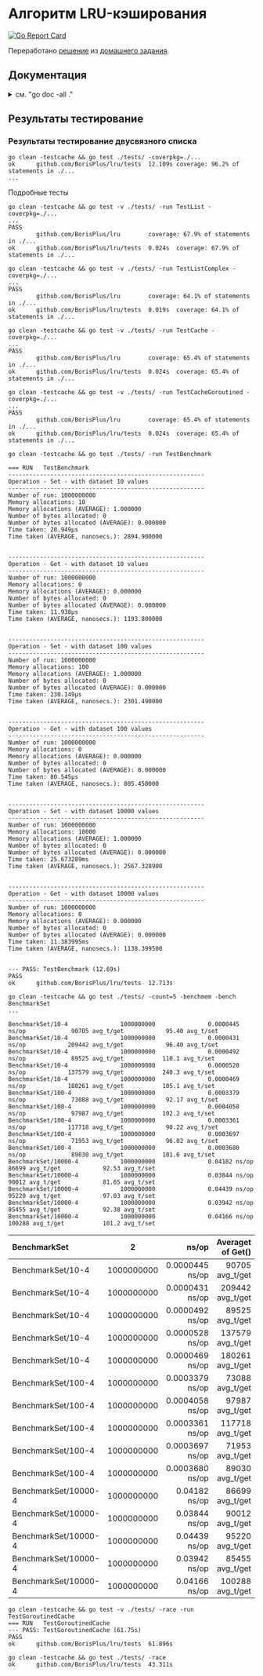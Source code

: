 # Алгоритм LRU-кэширования

[![Go Report Card](https://goreportcard.com/badge/github.com/BorisPlus/lru)](https://goreportcard.com/report/github.com/BorisPlus/lru)

Переработано [решение](https://github.com/BorisPlus/OTUS-Go-2023-03/blob/master/hw04_lru_cache/REPORT.md) из [домашнего задания](https://github.com/BorisPlus/OTUS-Go-2023-03/blob/master/hw04_lru_cache/README.md).

## Документация

<details>
<summary>см. "go doc -all ."</summary>

```text
package lru // import "github.com/BorisPlus/lru"


TYPES

type Cacher interface {
    Set(key Key, value interface{}) bool
    Get(key Key) (interface{}, bool)
    Clear()
}
    Cacher - интерфейс хранения кэша.

func NewCache(capacity int) Cacher
    NewCache - функция-конструктор кэша.

type Key string

type KeyValue struct {
    // Has unexported fields.
}
    KeyValue - в хранилище будет учтена пара.

    Пара пригодится при извлесении элемента из списка и необходимостью поиска в
    карте, в частности, при очистке абсолютно заполненного кэша.

func NewKeyValuePair(key Key, value interface{}) *KeyValue

func (kv *KeyValue) Key() Key
    Key - получить значение KeyValue.key.

func (kv KeyValue) String() string
    String - наглядное представление значения KeyValue-структуры.

func (kv *KeyValue) Value() interface{}
    Value - получить значение KeyValue.value.

type List struct {
    // Has unexported fields.
}
    List - структура двусвязного списка.

func (list *List) Back() *ListItem
    Back() - получить последний элемент двусвязного списка.

func (list *List) Front() *ListItem
    Front() - получить первый элемент двусвязного списка.

func (list *List) Len() int
    Len() - получить длину двусвязного списка.

func (list *List) MoveToFront(i *ListItem)
    MoveToFront() - переместить элемент в начало двусвязного списка.

func (list *List) PushBack(data interface{}) *ListItem
    PushBack() - добавить значение в конец двусвязного списка.

func (list *List) PushFront(data interface{}) *ListItem
    PushFront() - добавить значение в начало двусвязного списка.

func (list *List) Remove(i *ListItem)
    Remove() - удалить элемент из двусвязного списка.

func (list *List) String() string
    String - наглядное представление всего двусвязного списка.

    Например,

    - пустой список:

        (nil:0x0)
            |
            V
        (nil:0x0)

    - список из двух элементов:

            (nil:0x0)
                |
                V
        -------------------
        Item: 0xc00002e3a0 <--------┐
        -------------------         |
        Data: 2                     |
        Prev: 0x0                   |
        Next: 0xc00002e380  >>>-----|---┐ Next 0xc00002e380
        -------------------         |   | ссылается на
                |                   |   | блок 0xc00002e380
                V                   |   |
        -------------------         |   |
        Item: 0xc00002e380  <-----------┘
        -------------------         | Prev 0xc00002e3a0
        Data: 1                     | ссылается на
        Prev: 0xc00002e3a0  >>>-----┘ блок 0xc00002e3a0
        Next: 0x0
        -------------------
                |
                V
            (nil:0x0)

type ListItem struct {
    Data interface{}
    Prev *ListItem
    Next *ListItem
}
    ListItem - элемент двусвязного списка.

func (listItem *ListItem) String() string
    String - наглядное представление значения элемента двусвязного списка.

    Например,

        -------------------             -------------------
        Item: 0xc00002e400              Item: 0xc00002e400
        -------------------             -------------------
        Data: 30                или     Data: 30
        Prev: 0xc00002e3c0              Prev: 0x0
        Next: 0xc00002e440              Next: 0x0
        -------------------             -------------------

type Lister interface {
    Len() int
    Front() *ListItem
    Back() *ListItem
    PushFront(v interface{}) *ListItem
    PushBack(v interface{}) *ListItem
    Remove(i *ListItem)
    MoveToFront(i *ListItem)
}
    Lister - интерфейс двусвязного списка.

func NewList() Lister

type LruCache struct {
    // Has unexported fields.
}
    LruCache - структура кэша.

func (cache *LruCache) Clear()
    Clear - "очистка" кэша.

func (cache *LruCache) Get(key Key) (interface{}, bool)
    Get - получение элемента из кэша.

func (cache *LruCache) Set(key Key, value interface{}) bool
    Set - уставновка элемента в кэш.

```

</details>

## Результаты тестирование

### Результаты тестирование двусвязного списка

```shell
go clean -testcache && go test ./tests/ -coverpkg=./...
ok      github.com/BorisPlus/lru/tests  12.109s coverage: 96.2% of statements in ./...
...
```

Подробные тесты

```shell
go clean -testcache && go test -v ./tests/ -run TestList -coverpkg=./...
...
PASS
        github.com/BorisPlus/lru        coverage: 67.9% of statements in ./...
ok      github.com/BorisPlus/lru/tests  0.024s  coverage: 67.9% of statements in ./...

go clean -testcache && go test -v ./tests/ -run TestListComplex -coverpkg=./...
...
PASS
        github.com/BorisPlus/lru        coverage: 64.1% of statements in ./...
ok      github.com/BorisPlus/lru/tests  0.019s  coverage: 64.1% of statements in ./...

go clean -testcache && go test -v ./tests/ -run TestCache -coverpkg=./...
...
PASS
        github.com/BorisPlus/lru        coverage: 65.4% of statements in ./...
ok      github.com/BorisPlus/lru/tests  0.024s  coverage: 65.4% of statements in ./...

go clean -testcache && go test -v ./tests/ -run TestCacheGoroutined -coverpkg=./...
...
PASS
        github.com/BorisPlus/lru        coverage: 65.4% of statements in ./...
ok      github.com/BorisPlus/lru/tests  0.024s  coverage: 65.4% of statements in ./...

```

```shell
go clean -testcache && go test ./tests/ -run TestBenchmark 

=== RUN   TestBenchmark
--------------------------------------------------------
Operation - Set - with dataset 10 values
--------------------------------------------------------
Number of run: 1000000000
Memory allocations: 10
Memory allocations (AVERAGE): 1.000000
Number of bytes allocated: 0
Number of bytes allocated (AVERAGE): 0.000000
Time taken: 28.949µs
Time taken (AVERAGE, nanosecs.): 2894.900000  


--------------------------------------------------------
Operation - Get - with dataset 10 values
--------------------------------------------------------
Number of run: 1000000000
Memory allocations: 0
Memory allocations (AVERAGE): 0.000000
Number of bytes allocated: 0
Number of bytes allocated (AVERAGE): 0.000000
Time taken: 11.938µs
Time taken (AVERAGE, nanosecs.): 1193.800000  


--------------------------------------------------------
Operation - Set - with dataset 100 values
--------------------------------------------------------
Number of run: 1000000000
Memory allocations: 100
Memory allocations (AVERAGE): 1.000000
Number of bytes allocated: 0
Number of bytes allocated (AVERAGE): 0.000000
Time taken: 230.149µs
Time taken (AVERAGE, nanosecs.): 2301.490000  


--------------------------------------------------------
Operation - Get - with dataset 100 values
--------------------------------------------------------
Number of run: 1000000000
Memory allocations: 0
Memory allocations (AVERAGE): 0.000000
Number of bytes allocated: 0
Number of bytes allocated (AVERAGE): 0.000000
Time taken: 80.545µs
Time taken (AVERAGE, nanosecs.): 805.450000  


--------------------------------------------------------
Operation - Set - with dataset 10000 values
--------------------------------------------------------
Number of run: 1000000000
Memory allocations: 10000
Memory allocations (AVERAGE): 1.000000
Number of bytes allocated: 0
Number of bytes allocated (AVERAGE): 0.000000
Time taken: 25.673289ms
Time taken (AVERAGE, nanosecs.): 2567.328900  


--------------------------------------------------------
Operation - Get - with dataset 10000 values
--------------------------------------------------------
Number of run: 1000000000
Memory allocations: 0
Memory allocations (AVERAGE): 0.000000
Number of bytes allocated: 0
Number of bytes allocated (AVERAGE): 0.000000
Time taken: 11.383995ms
Time taken (AVERAGE, nanosecs.): 1138.399500  


--- PASS: TestBenchmark (12.69s)
PASS
ok      github.com/BorisPlus/lru/tests  12.713s

```

```shell
go clean -testcache && go test ./tests/ -count=5 -benchmem -bench BenchmarkSet 
...

BenchmarkSet/10-4               1000000000               0.0000445 ns/op             90705 avg_t/get            95.40 avg_t/set
BenchmarkSet/10-4               1000000000               0.0000431 ns/op            209442 avg_t/get            96.40 avg_t/set
BenchmarkSet/10-4               1000000000               0.0000492 ns/op             89525 avg_t/get           110.1 avg_t/set
BenchmarkSet/10-4               1000000000               0.0000528 ns/op            137579 avg_t/get           240.3 avg_t/set
BenchmarkSet/10-4               1000000000               0.0000469 ns/op            180261 avg_t/get           105.1 avg_t/set
BenchmarkSet/100-4              1000000000               0.0003379 ns/op             73088 avg_t/get            92.17 avg_t/set
BenchmarkSet/100-4              1000000000               0.0004058 ns/op             97987 avg_t/get           102.2 avg_t/set
BenchmarkSet/100-4              1000000000               0.0003361 ns/op            117718 avg_t/get            90.22 avg_t/set
BenchmarkSet/100-4              1000000000               0.0003697 ns/op             71953 avg_t/get            96.02 avg_t/set
BenchmarkSet/100-4              1000000000               0.0003680 ns/op             89030 avg_t/get           101.6 avg_t/set
BenchmarkSet/10000-4            1000000000               0.04182 ns/op       86699 avg_t/get            92.53 avg_t/set
BenchmarkSet/10000-4            1000000000               0.03844 ns/op       90012 avg_t/get            81.65 avg_t/set
BenchmarkSet/10000-4            1000000000               0.04439 ns/op       95220 avg_t/get            97.03 avg_t/set
BenchmarkSet/10000-4            1000000000               0.03942 ns/op       85455 avg_t/get            92.38 avg_t/set
BenchmarkSet/10000-4            1000000000               0.04166 ns/op      100288 avg_t/get           101.2 avg_t/set

```

| BenchmarkSet         | 2          |           ns/op | Averaget of Get() | Averaget of Set() |
| :------------------- | ---------- | --------------: | ----------------: | ----------------- |
| BenchmarkSet/10-4    | 1000000000 | 0.0000445 ns/op |   90705 avg_t/get | 95.40 avg_t/set   |
| BenchmarkSet/10-4    | 1000000000 | 0.0000431 ns/op |  209442 avg_t/get | 96.40 avg_t/set   |
| BenchmarkSet/10-4    | 1000000000 | 0.0000492 ns/op |   89525 avg_t/get | 110.1 avg_t/set   |
| BenchmarkSet/10-4    | 1000000000 | 0.0000528 ns/op |  137579 avg_t/get | 240.3 avg_t/set   |
| BenchmarkSet/10-4    | 1000000000 | 0.0000469 ns/op |  180261 avg_t/get | 105.1 avg_t/set   |
| BenchmarkSet/100-4   | 1000000000 | 0.0003379 ns/op |   73088 avg_t/get | 92.17 avg_t/set   |
| BenchmarkSet/100-4   | 1000000000 | 0.0004058 ns/op |   97987 avg_t/get | 102.2 avg_t/set   |
| BenchmarkSet/100-4   | 1000000000 | 0.0003361 ns/op |  117718 avg_t/get | 90.22 avg_t/set   |
| BenchmarkSet/100-4   | 1000000000 | 0.0003697 ns/op |   71953 avg_t/get | 96.02 avg_t/set   |
| BenchmarkSet/100-4   | 1000000000 | 0.0003680 ns/op |   89030 avg_t/get | 101.6 avg_t/set   |
| BenchmarkSet/10000-4 | 1000000000 |   0.04182 ns/op |   86699 avg_t/get | 92.53 avg_t/set   |
| BenchmarkSet/10000-4 | 1000000000 |   0.03844 ns/op |   90012 avg_t/get | 81.65 avg_t/set   |
| BenchmarkSet/10000-4 | 1000000000 |   0.04439 ns/op |   95220 avg_t/get | 97.03 avg_t/set   |
| BenchmarkSet/10000-4 | 1000000000 |   0.03942 ns/op |   85455 avg_t/get | 92.38 avg_t/set   |
| BenchmarkSet/10000-4 | 1000000000 |   0.04166 ns/op |  100288 avg_t/get | 101.2 avg_t/set   |

```shell
go clean -testcache && go test -v ./tests/ -race -run TestGoroutinedCache 
=== RUN   TestGoroutinedCache
--- PASS: TestGoroutinedCache (61.75s)
PASS
ok      github.com/BorisPlus/lru/tests  61.896s

go clean -testcache && go test ./tests/ -race
ok      github.com/BorisPlus/lru/tests  43.311s

```
